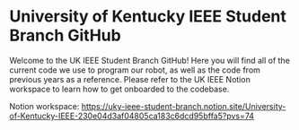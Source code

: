 # University of Kentucky IEEE Student Branch GitHub
Welcome to the UK IEEE Student Branch GitHub! Here you will find all of the current code we use to program our robot, as well as the code from previous years as a reference. Please refer to the UK IEEE Notion workspace to learn how to get onboarded to the codebase.

Notion workspace: https://uky-ieee-student-branch.notion.site/University-of-Kentucky-IEEE-230e04d3af04805ca183c6dcd95bffa5?pvs=74
